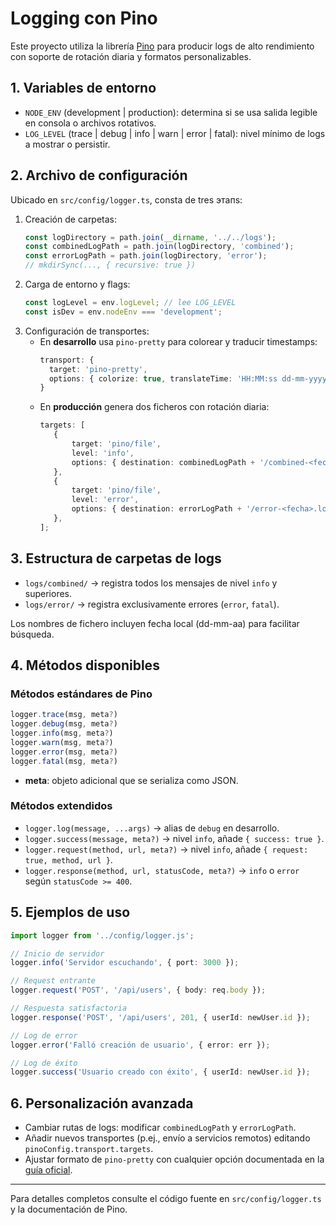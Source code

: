 # Logging con Pino

Este proyecto utiliza la librería [Pino](https://github.com/pinojs/pino) para producir logs de alto rendimiento con soporte de rotación diaria y formatos personalizables.

## 1. Variables de entorno

- `NODE_ENV` (development | production): determina si se usa salida legible en consola o archivos rotativos.
- `LOG_LEVEL` (trace | debug | info | warn | error | fatal): nivel mínimo de logs a mostrar o persistir.

## 2. Archivo de configuración

Ubicado en `src/config/logger.ts`, consta de tres этапs:

1. Creación de carpetas:
   ```ts
   const logDirectory = path.join(__dirname, '../../logs');
   const combinedLogPath = path.join(logDirectory, 'combined');
   const errorLogPath = path.join(logDirectory, 'error');
   // mkdirSync(..., { recursive: true })
   ```
2. Carga de entorno y flags:
   ```ts
   const logLevel = env.logLevel; // lee LOG_LEVEL
   const isDev = env.nodeEnv === 'development';
   ```
3. Configuración de transportes:
   - En **desarrollo** usa `pino-pretty` para colorear y traducir timestamps:
     ```ts
     transport: {
       target: 'pino-pretty',
       options: { colorize: true, translateTime: 'HH:MM:ss dd-mm-yyyy', ignore: 'pid,hostname' }
     }
     ```
   - En **producción** genera dos ficheros con rotación diaria:
     ```ts
     targets: [
     	{
     		target: 'pino/file',
     		level: 'info',
     		options: { destination: combinedLogPath + '/combined-<fecha>.log', mkdir: true },
     	},
     	{
     		target: 'pino/file',
     		level: 'error',
     		options: { destination: errorLogPath + '/error-<fecha>.log', mkdir: true },
     	},
     ];
     ```

## 3. Estructura de carpetas de logs

- `logs/combined/` → registra todos los mensajes de nivel `info` y superiores.
- `logs/error/` → registra exclusivamente errores (`error`, `fatal`).

Los nombres de fichero incluyen fecha local (dd-mm-aa) para facilitar búsqueda.

## 4. Métodos disponibles

### Métodos estándares de Pino

```ts
logger.trace(msg, meta?)
logger.debug(msg, meta?)
logger.info(msg, meta?)
logger.warn(msg, meta?)
logger.error(msg, meta?)
logger.fatal(msg, meta?)
```

- **meta**: objeto adicional que se serializa como JSON.

### Métodos extendidos

- `logger.log(message, ...args)` → alias de `debug` en desarrollo.
- `logger.success(message, meta?)` → nivel `info`, añade `{ success: true }`.
- `logger.request(method, url, meta?)` → nivel `info`, añade `{ request: true, method, url }`.
- `logger.response(method, url, statusCode, meta?)` → `info` o `error` según `statusCode >= 400`.

## 5. Ejemplos de uso

```ts
import logger from '../config/logger.js';

// Inicio de servidor
logger.info('Servidor escuchando', { port: 3000 });

// Request entrante
logger.request('POST', '/api/users', { body: req.body });

// Respuesta satisfactoria
logger.response('POST', '/api/users', 201, { userId: newUser.id });

// Log de error
logger.error('Falló creación de usuario', { error: err });

// Log de éxito
logger.success('Usuario creado con éxito', { userId: newUser.id });
```

## 6. Personalización avanzada

- Cambiar rutas de logs: modificar `combinedLogPath` y `errorLogPath`.
- Añadir nuevos transportes (p.ej., envío a servicios remotos) editando `pinoConfig.transport.targets`.
- Ajustar formato de `pino-pretty` con cualquier opción documentada en la [guía oficial](https://github.com/pinojs/pino-pretty).

---

Para detalles completos consulte el código fuente en `src/config/logger.ts` y la documentación de Pino.
